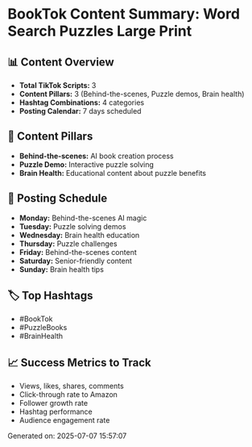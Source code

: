 # BookTok Content Summary: Word Search Puzzles Large Print

## 📊 Content Overview
- **Total TikTok Scripts:** 3
- **Content Pillars:** 3 (Behind-the-scenes, Puzzle demos, Brain health)
- **Hashtag Combinations:** 4 categories
- **Posting Calendar:** 7 days scheduled

## 🎯 Content Pillars
- **Behind-the-scenes:** AI book creation process
- **Puzzle Demo:** Interactive puzzle solving
- **Brain Health:** Educational content about puzzle benefits

## 📅 Posting Schedule
- **Monday:** Behind-the-scenes AI magic
- **Tuesday:** Puzzle solving demos
- **Wednesday:** Brain health education
- **Thursday:** Puzzle challenges
- **Friday:** Behind-the-scenes content
- **Saturday:** Senior-friendly content
- **Sunday:** Brain health tips

## 🏷️ Top Hashtags
- #BookTok
- #PuzzleBooks
- #BrainHealth

## 📈 Success Metrics to Track
- Views, likes, shares, comments
- Click-through rate to Amazon
- Follower growth rate
- Hashtag performance
- Audience engagement rate

Generated on: 2025-07-07 15:57:07
